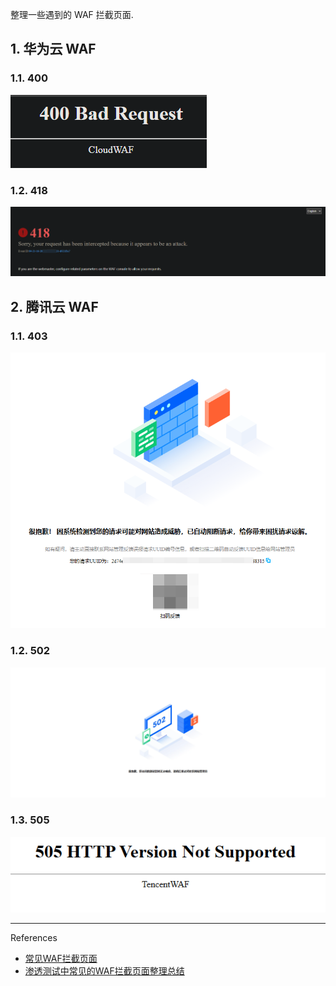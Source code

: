 整理一些遇到的 WAF 拦截页面.

## 1. 华为云 WAF

### 1.1. 400

![400](./../../../../images/WAF%20Block%20Page/%E5%8D%8E%E4%B8%BA%E4%BA%91%20WAF/400.png)

### 1.2. 418

![418](./../../../../images/WAF%20Block%20Page/%E5%8D%8E%E4%B8%BA%E4%BA%91%20WAF/418.png)

## 2. 腾讯云 WAF

### 1.1. 403

![403](./../../../../images/WAF%20Block%20Page/%E8%85%BE%E8%AE%AF%E4%BA%91%20WAF/403.png)

### 1.2. 502

![502](./../../../../images/WAF%20Block%20Page/%E8%85%BE%E8%AE%AF%E4%BA%91%20WAF/502.png)

### 1.3. 505

![505](./../../../../images/WAF%20Block%20Page/%E8%85%BE%E8%AE%AF%E4%BA%91%20WAF/505.png)

---

References

- [常见WAF拦截页面](https://www.moonsec.com/8198.html)
- [渗透测试中常见的WAF拦截页面整理总结](https://www.freebuf.com/articles/web/265293.html)